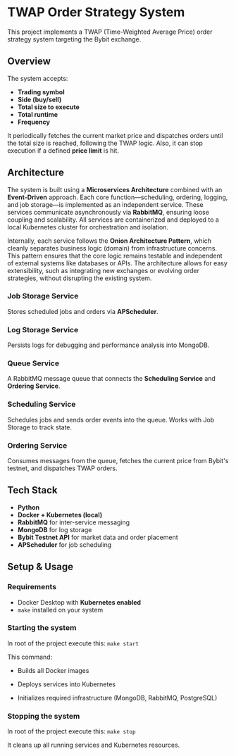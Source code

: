 
# TWAP Order Strategy System

This project implements a TWAP (Time-Weighted Average Price) order strategy system targeting the Bybit exchange.

## Overview

The system accepts:
- **Trading symbol**
- **Side (buy/sell)**
- **Total size to execute**
- **Total runtime**
- **Frequency**

It periodically fetches the current market price and dispatches orders until the total size is reached, following the TWAP logic. Also, it can stop execution if a defined **price limit** is hit.

## Architecture

The system is built using a **Microservices Architecture** combined with an **Event-Driven** approach. Each core function—scheduling, ordering, logging, and job storage—is implemented as an independent service. These services communicate asynchronously via **RabbitMQ**, ensuring loose coupling and scalability. All services are containerized and deployed to a local Kubernetes cluster for orchestration and isolation.

Internally, each service follows the **Onion Architecture Pattern**, which cleanly separates business logic (domain) from infrastructure concerns. This pattern ensures that the core logic remains testable and independent of external systems like databases or APIs. The architecture allows for easy extensibility, such as integrating new exchanges or evolving order strategies, without disrupting the existing system.

### Job Storage Service
Stores scheduled jobs and orders via **APScheduler**.

### Log Storage Service
Persists logs for debugging and performance analysis into MongoDB.

### Queue Service
A RabbitMQ message queue that connects the **Scheduling Service** and **Ordering Service**.

### Scheduling Service
Schedules jobs and sends order events into the queue. Works with Job Storage to track state.

### Ordering Service
Consumes messages from the queue, fetches the current price from Bybit's testnet, and dispatches TWAP orders.

## Tech Stack

- **Python**
- **Docker + Kubernetes (local)**
- **RabbitMQ** for inter-service messaging
- **MongoDB** for log storage
- **Bybit Testnet API** for market data and order placement
- **APScheduler** for job scheduling

## Setup & Usage

### Requirements

- Docker Desktop with **Kubernetes enabled**
- `make` installed on your system

### Starting the system
In root of the project execute this: `make start`

This command:

-   Builds all Docker images
    
-   Deploys services into Kubernetes
    
-   Initializes required infrastructure (MongoDB, RabbitMQ, PostgreSQL)

### Stopping the system
In root of the project execute this: `make stop`

It cleans up all running services and Kubernetes resources.